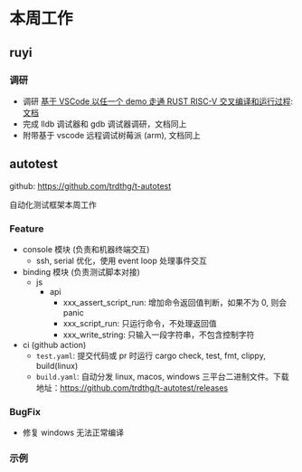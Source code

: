 # 本周工作

## ruyi

### 调研

- 调研 [基于 VSCode 以任一个 demo 走通 RUST RISC-V 交叉编译和运行过程](https://github.com/ruyisdk/pmd/issues/7): [文档](../doc/ruyi/vscode-rust.md)
- 完成 lldb 调试器和 gdb 调试器调研，文档同上
- 附带基于 vscode 远程调试树莓派 (arm), 文档同上

## autotest

github: <https://github.com/trdthg/t-autotest>

自动化测试框架本周工作

### Feature

- console 模块 (负责和机器终端交互)
  - ssh, serial 优化，使用 event loop 处理事件交互
- binding 模块 (负责测试脚本对接)
  - js
    - api
      - xxx_assert_script_run: 增加命令返回值判断，如果不为 0, 则会 panic
      - xxx_script_run: 只运行命令，不处理返回值
      - xxx_write_string: 只输入一段字符串，不包含控制字符
- ci (github action)
  - `test.yaml`: 提交代码或 pr 时运行 cargo check, test, fmt, clippy, build(linux)
  - `build.yaml`: 自动分发 linux, macos, windows 三平台二进制文件。下载地址：<https://github.com/trdthg/t-autotest/releases>

### BugFix

- 修复 windows 无法正常编译

### 示例
